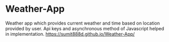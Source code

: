 # Weather-App
Weather app which provides current weather and time based on location provided by user. Api keys and asynchronous method of Javascript helped in implementation.
https://sumit888d.github.io/Weather-App/
